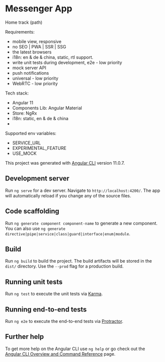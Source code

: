 # Messenger App

Home track (path)

Requirements:

- mobile view, responsive
- no SEO | PWA | SSR | SSG
- the latest browsers
- i18n: en & de & china, static, rtl support.
- write unit tests during development, e2e - low priority
- mock server API
- push notifications
- universal - low priority
- WebRTC - low priority

Tech stack:

- Angular 11
- Components Lib: Angular Material
- Store: NgRx
- i18n: static, en & de & china
-

Supported env variables:

- SERVICE_URL
- EXPERIMENTAL_FEATURE
- USE_MOCK

This project was generated with [Angular CLI](https://github.com/angular/angular-cli) version 11.0.7.

## Development server

Run `ng serve` for a dev server. Navigate to `http://localhost:4200/`. The app will automatically reload if you change any of the source files.

## Code scaffolding

Run `ng generate component component-name` to generate a new component. You can also use `ng generate directive|pipe|service|class|guard|interface|enum|module`.

## Build

Run `ng build` to build the project. The build artifacts will be stored in the `dist/` directory. Use the `--prod` flag for a production build.

## Running unit tests

Run `ng test` to execute the unit tests via [Karma](https://karma-runner.github.io).

## Running end-to-end tests

Run `ng e2e` to execute the end-to-end tests via [Protractor](http://www.protractortest.org/).

## Further help

To get more help on the Angular CLI use `ng help` or go check out the [Angular CLI Overview and Command Reference](https://angular.io/cli) page.
